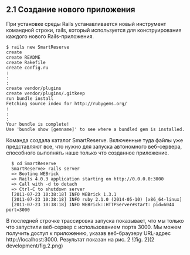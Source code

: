 ## 2.1 Создание нового приложения
При установке среды Rails устанавливается новый инструмент командной строки, rails, который используется для конструирования каждого нового Rails-приложения. 
```shell
$ rails new SmartReserve
create
create README
create Rakefile
create config.ru
:
:
:
create vendor/plugins
create vendor/plugins/.gitkeep
run bundle install
Fetching source index for http://rubygems.org/
:
:
:
Your bundle is complete!
Use 'bundle show [gemname]' to see where a bundled gem is installed.
```
Команда создала каталог SmartReserve. Включенные туда файлы уже представляют все, что нужно для запуска автономного веб-сервера, способного выполнять наше только что созданное приложение.
```shell
  $ cd SmartReserve
  SmartReserve> rails server
  => Booting WEBrick
  => Rails 4.0.3 application starting on http://0.0.0.0:3000
  => Call with -d to detach
  => Ctrl-C to shutdown server
  [2011-07-23 10:38:18] INFO WEBrick 1.3.1
  [2011-07-23 10:38:18] INFO ruby 2.1.0 (2014-05-10) [x86_64-linux]
  [2011-07-23 10:38:18] INFO WEBrick::HTTPServer#start: pid=6044 port=3000
```
В последней строчке трассировка запуска показывает, что мы только что запустили веб-сервер с использованием порта 3000. Мы можем получить доступ к приложению, указав веб-браузеру URL-адрес http://localhost:3000. Результат показан на рис. 2
![fig. 2](2 development/fig.2.png)


